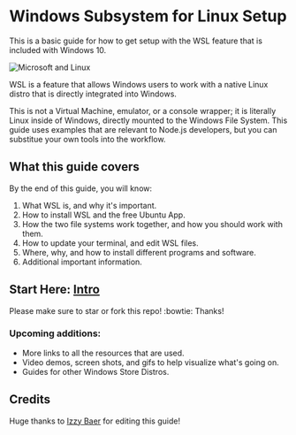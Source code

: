 # Windows Subsystem for Linux Setup

This is a basic guide for how to get setup with the WSL feature that is included with Windows 10.

![Microsoft and Linux](https://i.imgur.com/GOij8My.png)

WSL is a feature that allows Windows users to work with a native Linux distro that is directly integrated into Windows.

This is not a Virtual Machine, emulator, or a console wrapper; it is literally Linux inside of Windows, directly mounted to the Windows File System. This guide uses examples that are relevant to Node.js developers, but you can substitue your own tools into the workflow.


## What this guide covers

By the end of this guide, you will know:

1. What WSL is, and why it's important.
1. How to install WSL and the free Ubuntu App.
1. How the two file systems work together, and how you should work with them.
1. How to update your terminal, and edit WSL files.
1. Where, why, and how to install different programs and software.
1. Additional important information.

## Start Here: [Intro](./readmes/01_preface.md) 

Please make sure to star or fork this repo! :bowtie: Thanks!


### Upcoming additions:

- More links to all the resources that are used.
- Video demos, screen shots, and gifs to help visualize what's going on.
- Guides for other Windows Store Distros.


## Credits
Huge thanks to [Izzy Baer](https://github.com/izzybaer) for editing this guide!
